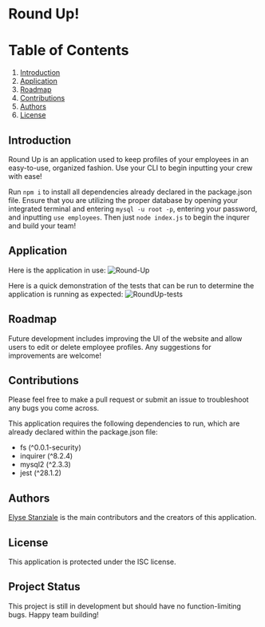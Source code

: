 # Round Up!
# Table of Contents
1. [Introduction](#introduction)
2. [Application](#application)
3. [Roadmap](#roadmap)
4. [Contributions](#contributions)
5. [Authors](#authors)
6. [License](#license)


## <a id="introduction">Introduction</a>
Round Up is an application used to keep profiles of your employees in an easy-to-use, organized fashion. Use your CLI to begin inputting your crew with ease! 

Run `npm i` to install all dependencies already declared in the package.json file. Ensure that you are utilizing the proper database by opening your integrated terminal and entering `mysql -u root -p`, entering your password, and inputting `use employees`. Then just `node index.js` to begin the inqurer and build your team!

## <a id="application">Application</a>
Here is the application in use:
![Round-Up](https://user-images.githubusercontent.com/95983252/178124517-58987338-49ab-4f72-9aa7-7ba28a8ce7b0.gif)

Here is a quick demonstration of the tests that can be run to determine the application is running as expected:
![RoundUp-tests](https://user-images.githubusercontent.com/95983252/178125154-b33043d9-ff97-4f8a-a171-4391d8ff099a.gif)

## <a id="roadmap">Roadmap</a>
Future development includes improving the UI of the website and allow users to edit or delete employee profiles. Any suggestions for improvements are welcome!

## <a id="contributions">Contributions</a>
Please feel free to make a pull request or submit an issue to troubleshoot any bugs you come across.

This application requires the following dependencies to run, which are already declared within the package.json file:
* fs (^0.0.1-security)
* inquirer (^8.2.4)
* mysql2 (^2.3.3)
* jest (^28.1.2)

## <a id="authors">Authors</a>
[Elyse Stanziale](https://github.com/elystanz) is the main contributors and the creators of this application.

## <a id="license">License</a>
This application is protected under the ISC license.

## <a id=#status>Project Status</a>
This project is still in development but should have no function-limiting bugs. Happy team building!
